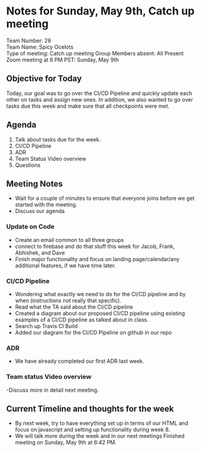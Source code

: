 # Notes for Sunday, May 9th, Catch up meeting
Team Number: 28  
Team Name: Spicy Ocelots   
Type of meeting: Catch up meeting
Group Members absent: All Present
Zoom meeting at 6 PM PST: Sunday, May 9th  

## Objective for Today
Today, our goal was to go over the CI/CD Pipeline and quickly update each other on tasks and assign new ones. In addition, we also wanted to go over tasks due this week and make sure that all checkpoints were met.

## Agenda
1. Talk about tasks due for the week.
2. CI/CD Pipeline
3. ADR
4. Team Status Video overview
5. Questions

## Meeting Notes
- Wait for a couple of minutes to ensure that everyone joins before we get started with the meeting.
- Discuss our agenda

### Update on Code
- Create an email common to all three groups
- connect to firebase and do that stuff this week for Jacob, Frank, Abhishek, and Dave
- Finish major functionality and focus on landing page/calendar/any additional features, if we have time later.

### CI/CD Pipeline
- Wondering what exactly we need to do for the CI/CD pipeline and by when (instructions not really that specific).
- Read what the TA said about the CI/CD pipeline 
- Created a diagram about our proposed CI/CD pipeline using existing examples of a CI/CD pipeline as talked about in class.
- Search up Travis CI Build
- Added our diagram for the CI/CD Pipeline on github in our repo

### ADR
- We have already completed our first ADR last week.

### Team status Video overview
-Discuss more in detail next meeting.

## Current Timeline and thoughts for the week
- By next week, try to have everything set up in terms of our HTML and focus on javascript and setting up functionality during week 8.
- We will talk more during the week and in our next meetings
Finished meeting on Sunday, May 9th at 6:42 PM.

